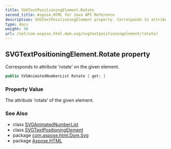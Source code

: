 ```yaml
---
title: SVGTextPositioningElement.Rotate
second_title: Aspose.HTML for Java API Reference
description: SVGTextPositioningElement property. Corresponds to attribute rotate on the given element
type: docs
weight: 30
url: /net/com.aspose.html.dom.svg/svgtextpositioningelement/rotate/
---
```

## SVGTextPositioningElement.Rotate property

Corresponds to attribute ‘rotate’ on the given element.

```java
public SVGAnimatedNumberList Rotate { get; }
```

### Property Value

The attribute ‘rotate’ of the given element.

### See Also

* class [SVGAnimatedNumberList](../../../com.aspose.html.dom.svg.datatypes/svganimatednumberlist/)
* class [SVGTextPositioningElement](../)
* package [com.aspose.html.Dom.Svg](../../svgtextpositioningelement/)
* package [Aspose.HTML](../../../)
